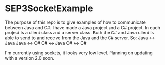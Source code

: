 # SEP3SocketExample

The purpose of this repo is to give examples of how to communicate between Java and C#.
I have made a Java project and a C# project.
In each project is a client class and a server class.
Both the C# and Java client is able to send to and receive from the Java and the C# server. So:
Java <-> Java
Java <-> C#
C# <-> Java
C# <-> C#

I'm currently using sockets, it looks very low level. Planning on updating with a version 2.0 soon.
